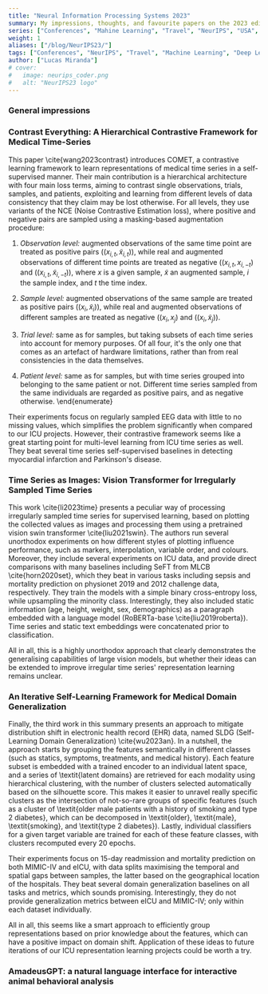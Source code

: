 ```yaml
---
title: "Neural Information Processing Systems 2023"
summary: My impressions, thoughts, and favourite papers on the 2023 edition of NeurIPS, which I attended in person in New Orleans.
series: ["Conferences", "Mahine Learning", "Travel", "NeurIPS", "USA", "New Orleans"]
weight: 1
aliases: ["/blog/NeurIPS23/"]
tags: ["Conferences", "NeurIPS", "Travel", "Machine Learning", "Deep Learning", "USA", "New Orleans"]
author: ["Lucas Miranda"]
# cover:
#   image: neurips_coder.png
#   alt: "NeurIPS23 logo"
---
```


### General impressions

### Contrast Everything: A Hierarchical Contrastive Framework for Medical Time-Series

This paper \cite{wang2023contrast} introduces COMET, a contrastive learning framework to learn representations of medical time series in a self-supervised manner. Their main contribution is a hierarchical architecture with four main loss terms, aiming to contrast single observations, trials, samples, and patients, exploiting and learning from different levels of data consistency that they claim may be lost otherwise. For all levels, they use variants of the NCE (Noise Contrastive Estimation loss), where positive and negative pairs are sampled using a masking-based augmentation procedure:


1. *Observation level:* augmented observations of the same time point are treated as positive pairs ($(x_{i,t}, \tilde{x}_{i,t})$), while real and augmented observations of different time points are treated as negative ($(x_{i,t}, x_{i,-t})$ and ($(x_{i,t}, \tilde{x}_{i,-t})$), where $x$ is a given sample, $\tilde{x}$ an augmented sample, $i$ the sample index, and $t$ the time index.

2. *Sample level:* augmented observations of the same sample are treated as positive pairs ($(x_{i}, \tilde{x}_{i})$), while real and augmented observations of different samples are treated as negative ($(x_{i}, x_{j})$ and ($(x_{i}, \tilde{x}_{j})$).


3. *Trial level:* same as for samples, but taking subsets of each time series into account for memory purposes. Of all four, it's the only one that comes as an artefact of hardware limitations, rather than from real consistencies in the data themselves.

4. *Patient level:* same as for samples, but with time series grouped into belonging to the same patient or not. Different time series sampled from the same individuals are regarded as positive pairs, and as negative otherwise.
\end{enumerate}

Their experiments focus on regularly sampled EEG data with little to no missing values, which simplifies the problem significantly when compared to our ICU projects. However, their contrastive framework seems like a great starting point for multi-level learning from ICU time series as well. They beat several time series self-supervised baselines in detecting myocardial infarction and Parkinson's disease.

### Time Series as Images: Vision Transformer for Irregularly Sampled Time Series

This work \cite{li2023time} presents a peculiar way of processing irregularly sampled time series for supervised learning, based on plotting the collected values as images and processing them using a pretrained vision swin transformer \cite{liu2021swin}. The authors run several unorthodox experiments on how different styles of plotting influence performance, such as markers, interpolation, variable order, and colours.
Moreover, they include several experiments on ICU data, and provide direct comparisons with many baselines including SeFT from MLCB \cite{horn2020set}, which they beat in various tasks including sepsis and mortality prediction on physionet 2019 and 2012 challenge data, respectively. They train the models with a simple binary cross-entropy loss, while upsampling the minority class. Interestingly, they also included static information (age, height, weight, sex, demographics) as a paragraph embedded with a language model (RoBERTa-base \cite{liu2019roberta}). Time series and static text embeddings were concatenated prior to classification.

All in all, this is a highly unorthodox approach that clearly demonstrates the generalising capabilities of large vision models, but whether their ideas can be extended to improve irregular time series' representation learning remains unclear.

### An Iterative Self-Learning Framework for Medical Domain Generalization

Finally, the third work in this summary presents an approach to mitigate distribution shift in electronic health record (EHR) data, named SLDG (Self-Learning Domain Generalization) \cite{wu2023an}. In a nutshell, the approach starts by grouping the features semantically in different classes (such as statics, symptoms, treatments, and medical history). Each feature subset is embedded with a trained encoder to an individual latent space, and a series of \textit{latent domains} are retrieved for each modality using hierarchical clustering, with the number of clusters selected automatically based on the silhouette score. This makes it easier to unravel really specific clusters as the intersection of not-so-rare groups of specific features (such as a cluster of \textit{older male patients with a history of smoking and type 2 diabetes}, which can be decomposed in \textit{older}, \textit{male}, \textit{smoking}, and \textit{type 2 diabetes}). Lastly, individual classifiers for a given target variable are trained for each of these feature classes, with clusters recomputed every 20 epochs. 

Their experiments focus on 15-day readmission and mortality prediction on both MIMIC-IV and eICU, with data splits maximising the temporal and spatial gaps between samples, the latter based on the geographical location of the hospitals. They beat several domain generalization baselines on all tasks and metrics, which sounds promising. Interestingly, they do not provide generalization metrics between eICU and MIMIC-IV; only within each dataset individually.

All in all, this seems like a smart approach to efficiently group representations based on prior knowledge about the features, which can have a positive impact on domain shift. Application of these ideas to future iterations of our ICU representation learning projects could be worth a try.


### AmadeusGPT: a natural language interface for interactive animal behavioral analysis
